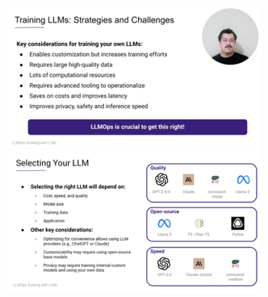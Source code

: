 ![Training LLMs: Strategies and Challenges](Training-LLMs-Strategies-and-Challenges.png)
![Selecting Your LLM](Selecting-Your-LLM.png)